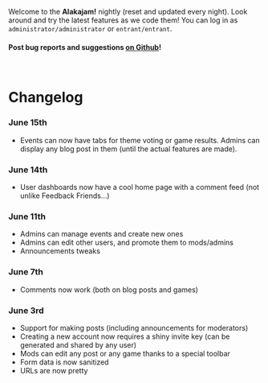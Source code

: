 Welcome to the **Alakajam!** nightly (reset and updated every night). Look around and try the latest features as we code them! You can log in as `administrator/administrator` or `entrant/entrant`.

#### Post bug reports and suggestions [on Github](https://github.com/mkalam-alami/wejam/issues)!
&nbsp;

# Changelog

### June 15th

* Events can now have tabs for theme voting or game results. Admins can display any blog post in them (until the actual features are made).

### June 14th

* User dashboards now have a cool home page with a comment feed (not unlike Feedback Friends...)

### June 11th

* Admins can manage events and create new ones
* Admins can edit other users, and promote them to mods/admins
* Announcements tweaks

### June 7th

* Comments now work (both on blog posts and games)

### June 3rd

* Support for making posts (including announcements for moderators)
* Creating a new account now requires a shiny invite key (can be generated and shared by any user)
* Mods can edit any post or any game thanks to a special toolbar
* Form data is now sanitized
* URLs are now pretty
